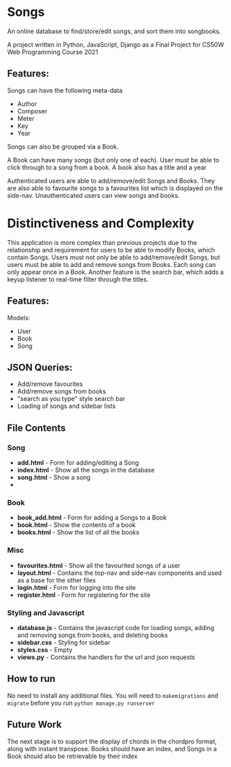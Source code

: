 # Songs
An online database to find/store/edit songs, and sort them into songbooks.

A project written in Python, JavaScript, Django as a Final Project for CS50W Web Programming Course 2021

## Features:
Songs can have the following meta-data
- Author
- Composer
- Meter
- Key
- Year

Songs can also be grouped via a Book. 

A Book can have many songs (but only one of each). User must be able to click through to a song from a book. A book also has a title and a year

Authenticated users are able to add/remove/edit Songs and Books. They are also able to favourite songs to a favourites list which is displayed on the side-nav. Unauthenticated users can view songs and books.

# Distinctiveness and Complexity
This application is more complex than previous projects due to the relationship and requirement for users to be able to modify Books, which contain Songs. Users must not only be able to add/remove/edit Songs, but users must be able to add and remove songs from Books. Each song can only appear once in a Book.
Another feature is the search bar, which adds a keyup listener to real-time filter through the titles.

## Features:
Models:
* User
* Book
* Song

## JSON Queries:
* Add/remove favourites
* Add/remove songs from books
* "search as you type" style search bar
* Loading of songs and sidebar lists


## File Contents
### Song
* **add.html** - Form for adding/editing a Song
* **index.html** - Show all the songs in the database
* **song.html** - Show a song
* 
### Book
* **book_add.html** - Form for adding a Songs to a Book
* **book.html** - Show the contents of a book
* **books.html** - Show the list of all the books

### Misc
* **favourites.html** - Show all the favourited songs of a user
* **layout.html** - Contains the top-nav and side-nav components and used as a base for the other files
* **login.html** - Form for logging into the site
* **register.html** - Form for registering for the site

### Styling and Javascript
* **database.js** - Contains the javascript code for loading songs, adding and removing songs from books, and deleting books
* **sidebar.css** - Styling for sidebar 
* **styles.css** - Empty
* **views.py** - Contains the handlers for the url and json requests

## How to run
No need to install any additional files. You will need to <code>makemigrations</code> and <code>migrate</code> before you run
<code>python manage.py runserver</code>

## Future Work
The next stage is to support the display of chords in the chordpro format, along with instant transpose. Books should have an index, and Songs in a Book should also be retrievable by their index
